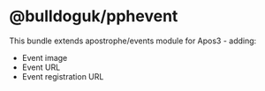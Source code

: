 # @bulldoguk/pphevent
This bundle extends apostrophe/events module for Apos3 - adding:
* Event image
* Event URL
* Event registration URL
